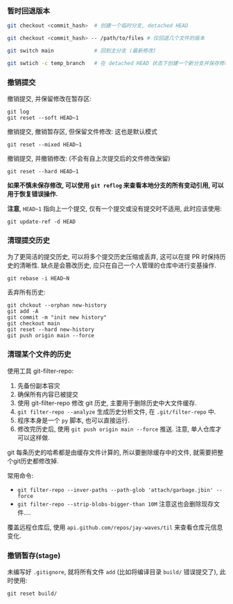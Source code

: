 ### 暂时回退版本

```bash
git checkout <commit_hash>  # 创建一个临时分支, detached HEAD

git checkout <commit_hash> -- /path/to/files # 仅回退几个文件的版本

git switch main             # 回到主分支 (最新修改)

git swtich -c temp_branch   # 在 detached HEAD 状态下创建一个新分支并保存修改
```

### 撤销提交

撤销提交, 并保留修改在暂存区:
```shell
git log
git reset --soft HEAD~1
```

撤销提交, 撤销暂存区, 但保留文件修改: 这也是默认模式
```shell
git reset --mixed HEAD~1
```

撤销提交, 并撤销修改: (不会有自上次提交后的文件修改保留)
```shell
git reset --hard HEAD~1
```

**如果不慎未保存修改, 可以使用 `git reflog` 来查看本地分支的所有变动引用, 可以用于恢复错误操作.**

**注意**, `HEAD~1` 指向上一个提交, 仅有一个提交或没有提交时不适用, 此时应该使用:
```shell
git update-ref -d HEAD
```

### 清理提交历史

为了更简洁的提交历史, 可以将多个提交历史压缩或丢弃, 这可以在提 PR 时保持历史的清晰性. 缺点是会篡改历史, 应只在自己一个人管理的仓库中进行变基操作.

```shell
git rebase -i HEAD~N
```

丢弃所有历史:

```shell
git chckout --orphan new-history
git add -A
git commit -m "init new history"
git checkout main
git reset --hard new-history
git push origin main --force
```

### 清理某个文件的历史

使用工具 git-filter-repo:
1. 先备份副本容灾
2. 确保所有内容已被提交
3. 使用 git-filter-repo 修改 git 历史, 主要用于删除历史中大文件缓存.
4. `git filter-repo --analyze` 生成历史分析文件, 在 `.git/filter-repo` 中.
5. 程序本身是一个 `py` 脚本, 也可以直接运行.
6. 修改完历史后, 使用 `git push origin main --force` 推送. 注意, 单人仓库才可以这样做.

git 每条历史的哈希都是由缓存文件计算的, 所以要删除缓存中的文件, 就需要把整个git历史都修改掉.

常用命令: 
- `git filter-repo --inver-paths --path-glob 'attach/garbage.jbin' --force`
- `git filter-repo --strip-blobs-bigger-than 10M` 注意这也会删除现存文件....

覆盖远程仓库后, 使用 `api.github.com/repos/jay-waves/til` 来查看仓库元信息变化.

### 撤销暂存(stage)

未编写好 `.gitignore`, 就将所有文件 `add` (比如将编译目录 `build/` 错误提交了), 此时使用:

```shell
git reset build/
```
